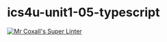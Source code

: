 # ics4u-unit1-05-typescript

[![Mr Coxall's Super Linter](https://github.com/michael-clermont1/ics4u-unit1-05-typescript/actions/workflows/main.yml/badge.svg)](https://github.com/michael-clermont1/ics4u-unit1-05-typescript/actions/workflows/main.yml)
